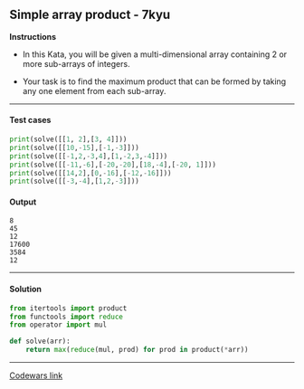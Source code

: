 ## Simple array product - 7kyu

**Instructions**

- In this Kata, you will be given a multi-dimensional array containing 2 or more sub-arrays of integers.

- Your task is to find the maximum product that can be formed by taking any one element from each sub-array.

---

#### Test cases

```python
print(solve([[1, 2],[3, 4]]))
print(solve([[10,-15],[-1,-3]]))
print(solve([[-1,2,-3,4],[1,-2,3,-4]]))
print(solve([[-11,-6],[-20,-20],[18,-4],[-20, 1]]))
print(solve([[14,2],[0,-16],[-12,-16]]))
print(solve([[-3,-4],[1,2,-3]]))
```

#### Output

```
8
45
12
17600
3584
12
```

---

#### Solution

```python
from itertools import product
from functools import reduce
from operator import mul

def solve(arr):
    return max(reduce(mul, prod) for prod in product(*arr))
```

---

[Codewars link](https://www.codewars.com/kata/5d0365accfd09600130a00c9)
